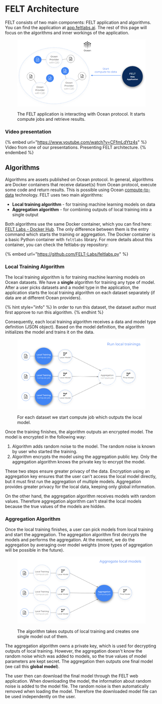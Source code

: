 # FELT Architecture

FELT consists of two main components: FELT application and algorithms. You can find the application at [app.feltlabs.ai](https://app.feltlabs.ai/). The rest of this page will focus on the algorithms and inner workings of the application.

<figure><img src="../.gitbook/assets/image (4) (2).png" alt=""><figcaption><p>The FELT application is interacting with Ocean protocol. It starts compute jobs and retrieve results.</p></figcaption></figure>

### Video presentation

{% embed url="https://www.youtube.com/watch?v=CFfmLdYtz4s" %}
Video from one of our presentations. Presenting FELT architecture.
{% endembed %}

## Algorithms

Algorithms are assets published on Ocean protocol. In general, algorithms are Docker containers that receive dataset(s) from Ocean protocol, execute some code and return results. This is possible using Ocean [compute-to-data](https://oceanprotocol.com/technology/compute-to-data) technology. FELT uses two main algorithms:

* **Local training algorithm** - for training machine learning models on data
* **Aggregation algorithm** - for combining outputs of local training into a single output

Both algorithms use the same Docker container, which you can find here: [FELT Labs - Docker Hub](https://hub.docker.com/r/feltlabs/feltlabs-py). The only difference between them is the entry command which starts the training or aggregation. The Docker container is a basic Python container with `feltlabs` library. For more details about this container, you can check the feltlabs-py repository:

{% embed url="https://github.com/FELT-Labs/feltlabs.py" %}

### Local Training Algorithm

The local training algorithm is for training machine learning models on Ocean datasets. We have a **single** algorithm for training any type of model. After a user picks datasets and a model type in the application, the application starts the local training algorithm on each dataset separately (if data are at different Ocean providers).

{% hint style="info" %}
In order to run this dataset, the dataset author must first approve to run this algorithm.
{% endhint %}

Consequently, each local training algorithm receives a data and model type definition (JSON object). Based on the model definition, the algorithm initializes the model and trains it on the data.

<figure><img src="../.gitbook/assets/image (2) (2).png" alt=""><figcaption><p>For each dataset we start compute job which outputs the local model.</p></figcaption></figure>

Once the training finishes, the algorithm outputs an encrypted model. The model is encrypted in the following way:

1. Algorithm adds random noise to the model. The random noise is known by user who started the training.
2. Algorithm encrypts the model using the aggregation public key. Only the aggregation algorithm knows the private key to encrypt the model.

These two steps ensure greater privacy of the data. Encryption using an aggregation key ensures that the user can't access the local model directly, but it must first run the aggregation of multiple models. Aggregation provides greater privacy for the local data, keeping only global information.

On the other hand, the aggregation algorithm receives models with random values. Therefore aggregation algorithm can't steal the local models because the true values of the models are hidden.

### Aggregation Algorithm

Once the local training finishes, a user can pick models from local training and start the aggregation. The aggregation algorithm first decrypts the models and performs the aggregation. At the moment, we do the aggregation by averaging over model weights (more types of aggregation will be possible in the future).

<figure><img src="../.gitbook/assets/image (8) (1).png" alt=""><figcaption><p>The algorithm takes outputs of local training and creates one single model out of them.</p></figcaption></figure>

The aggregation algorithm owns a private key, which is used for decrypting outputs of local training. However, the aggregation doesn't know the random noise which was added to models, so the true values of model parameters are kept secret. The aggregation then outputs one final model (we call this **global model**).

The user then can download the final model through the FELT web application. When downloading the model, the information about random noise is added to the model file. The random noise is then automatically removed when loading the model. Therefore the downloaded model file can be used independently on the user.
